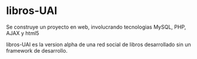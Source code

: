 # libros-UAI
Se construye un proyecto en web, involucrando tecnologias MySQL, PHP, AJAX y html5

libros-UAI es la version alpha de una red social de libros desarrollado sin un framework de desarrollo.
